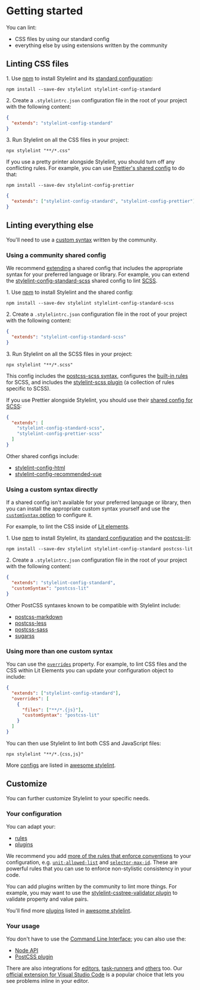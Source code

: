# Getting started

You can lint:

- CSS files by using our standard config
- everything else by using extensions written by the community

## Linting CSS files

1\. Use [npm](https://docs.npmjs.com/about-npm/) to install Stylelint and its [standard configuration](https://www.npmjs.com/package/stylelint-config-standard):

```shell
npm install --save-dev stylelint stylelint-config-standard
```

2\. Create a `.stylelintrc.json` configuration file in the root of your project with the following content:

```json
{
  "extends": "stylelint-config-standard"
}
```

3\. Run Stylelint on all the CSS files in your project:

```shell
npx stylelint "**/*.css"
```

If you use a pretty printer alongside Stylelint, you should turn off any conflicting rules. For example, you can use [Prettier's shared config](https://www.npmjs.com/package/stylelint-config-prettier) to do that:

```shell
npm install --save-dev stylelint-config-prettier
```

```json
{
  "extends": ["stylelint-config-standard", "stylelint-config-prettier"]
}
```

## Linting everything else

You'll need to use a [custom syntax](usage/options.md#customsyntax) written by the community.

### Using a community shared config

We recommend [extending](../user-guide/configure.md#extends) a shared config that includes the appropriate syntax for your preferred language or library. For example, you can extend the [stylelint-config-standard-scss](https://www.npmjs.com/package/stylelint-config-standard-scss) shared config to lint [SCSS](https://sass-lang.com/).

1\. Use [npm](https://docs.npmjs.com/about-npm/) to install Stylelint and the shared config:

```console
npm install --save-dev stylelint stylelint-config-standard-scss
```

2\. Create a `.stylelintrc.json` configuration file in the root of your project with the following content:

```json
{
  "extends": "stylelint-config-standard-scss"
}
```

3\. Run Stylelint on all the SCSS files in your project:

```shell
npx stylelint "**/*.scss"
```

This config includes the [postcss-scss syntax](https://www.npmjs.com/package/postcss-scss), configures the [built-in rules](../user-guide/rules/list.md) for SCSS, and includes the [stylelint-scss plugin](https://www.npmjs.com/package/stylelint-scss) (a collection of rules specific to SCSS).

If you use Prettier alongside Stylelint, you should use their [shared config for SCSS](https://www.npmjs.com/package/stylelint-config-prettier-scss):

```json
{
  "extends": [
    "stylelint-config-standard-scss",
    "stylelint-config-prettier-scss"
  ]
}
```

Other shared configs include:

- [stylelint-config-html](https://www.npmjs.com/package/stylelint-config-html)
- [stylelint-config-recommended-vue](https://www.npmjs.com/package/stylelint-config-recommended-vue)

### Using a custom syntax directly

If a shared config isn't available for your preferred language or library, then you can install the appropriate custom syntax yourself and use the [`customSyntax` option](../user-guide/usage/options.md#customsyntax) to configure it.

For example, to lint the CSS inside of [Lit elements](https://lit.dev/).

1\. Use [npm](https://docs.npmjs.com/about-npm/) to install Stylelint, its [standard configuration](https://www.npmjs.com/package/stylelint-config-standard) and the [postcss-lit](https://www.npmjs.com/package/postcss-lit):

```shell
npm install --save-dev stylelint stylelint-config-standard postcss-lit
```

2\. Create a `.stylelintrc.json` configuration file in the root of your project with the following content:

```json
{
  "extends": "stylelint-config-standard",
  "customSyntax": "postcss-lit"
}
```

Other PostCSS syntaxes known to be compatible with Stylelint include:

- [postcss-markdown](https://www.npmjs.com/package/postcss-markdown)
- [postcss-less](https://www.npmjs.com/package/postcss-less)
- [postcss-sass](https://www.npmjs.com/package/postcss-sass)
- [sugarss](https://www.npmjs.com/package/sugarss)

### Using more than one custom syntax

You can use the [`overrides`](configure.md#overrides) property. For example, to lint CSS files and the CSS within Lit Elements you can update your configuration object to include:

```json
{
  "extends": ["stylelint-config-standard"],
  "overrides": [
    {
      "files": ["**/*.{js}"],
      "customSyntax": "postcss-lit"
    }
  ]
}
```

You can then use Stylelint to lint both CSS and JavaScript files:

```console
npx stylelint "**/*.{css,js}"
```

More [configs](https://github.com/stylelint/awesome-stylelint#configs) are listed in [awesome stylelint](https://github.com/stylelint/awesome-stylelint).

## Customize

You can further customize Stylelint to your specific needs.

### Your configuration

You can adapt your:

- [rules](configure.md#rules)
- [plugins](configure.md#plugins)

We recommend you add [more of the rules that enforce conventions](rules/list.md#enforce-conventions) to your configuration, e.g. [`unit-allowed-list`](../../lib/rules/unit-allowed-list/README.md) and [`selector-max-id`](../../lib/rules/selector-max-id/README.md). These are powerful rules that you can use to enforce non-stylistic consistency in your code.

You can add plugins written by the community to lint more things. For example, you may want to use the [stylelint-csstree-validator plugin](https://www.npmjs.com/package/stylelint-csstree-validator) to validate property and value pairs.

You'll find more [plugins](https://github.com/stylelint/awesome-stylelint#plugins) listed in [awesome stylelint](https://github.com/stylelint/awesome-stylelint).

### Your usage

You don't have to use the [Command Line Interface](usage/cli.md); you can also use the:

- [Node API](usage/node-api.md)
- [PostCSS plugin](usage/postcss-plugin.md)

There are also integrations for [editors](integrations/editor.md), [task-runners](integrations/task-runner.md) and [others](integrations/other.md) too. Our [official extension for Visual Studio Code](https://marketplace.visualstudio.com/items?itemName=stylelint.vscode-stylelint) is a popular choice that lets you see problems inline in your editor.
